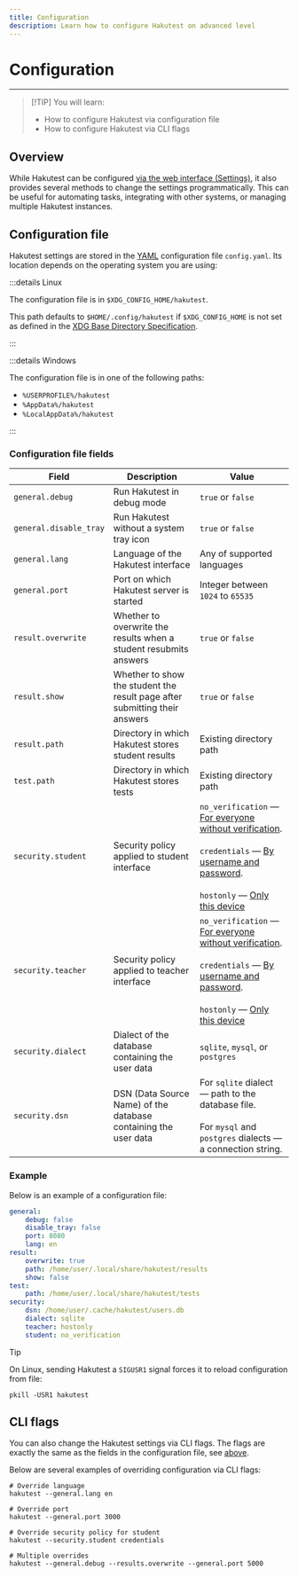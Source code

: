 ```yaml
---
title: Configuration
description: Learn how to configure Hakutest on advanced level
---
```


# Configuration

---

> [!TIP] You will learn:
>
> -   How to configure Hakutest via configuration file
> -   How to configure Hakutest via CLI flags

## Overview

While Hakutest can be configured [via the web interface
(Settings)](/handbook/guide/05-settings), it also provides several methods to
change the settings programmatically. This can be useful for automating tasks,
integrating with other systems, or managing multiple Hakutest instances.

## Configuration file

Hakutest settings are stored in the [YAML](https://yaml.org/) configuration
file `config.yaml`. Its location depends on the operating system you are using:

:::details Linux

The configuration file is in `$XDG_CONFIG_HOME/hakutest`.

This path defaults to `$HOME/.config/hakutest` if
`$XDG_CONFIG_HOME` is not set as defined in the [XDG Base Directory
Specification](https://specifications.freedesktop.org/basedir-spec/basedir-spec-latest.html#variables).

:::

:::details Windows

The configuration file is in one of the following paths:

-   `%USERPROFILE%/hakutest`
-   `%AppData%/hakutest`
-   `%LocalAppData%/hakutest`

:::

### Configuration file fields

| Field                  | Description                                                                | Value                                                                                                                                                                                                                                                                                                     |
| ---------------------- | -------------------------------------------------------------------------- | --------------------------------------------------------------------------------------------------------------------------------------------------------------------------------------------------------------------------------------------------------------------------------------------------------- |
| `general.debug`        | Run Hakutest in debug mode                                                 | `true` or `false`                                                                                                                                                                                                                                                                                         |
| `general.disable_tray` | Run Hakutest without a system tray icon                                    | `true` or `false`                                                                                                                                                                                                                                                                                         |
| `general.lang`         | Language of the Hakutest interface                                         | Any of supported languages                                                                                                                                                                                                                                                                                |
| `general.port`         | Port on which Hakutest server is started                                   | Integer between `1024` to `65535`                                                                                                                                                                                                                                                                         |
| `result.overwrite`     | Whether to overwrite the results when a student resubmits answers          | `true` or `false`                                                                                                                                                                                                                                                                                         |
| `result.show`          | Whether to show the student the result page after submitting their answers | `true` or `false`                                                                                                                                                                                                                                                                                         |
| `result.path`          | Directory in which Hakutest stores student results                         | Existing directory path                                                                                                                                                                                                                                                                                   |
| `test.path`            | Directory in which Hakutest stores tests                                   | Existing directory path                                                                                                                                                                                                                                                                                   |
| `security.student`     | Security policy applied to student interface                               | `no_verification` &mdash; [For everyone without verification](/handbook/advanced/01-security#no-verification).<br><br>`credentials` &mdash; [By username and password](/handbook/advanced/01-security#credentials).<br><br>`hostonly` &mdash; [Only this device](/handbook/advanced/01-security#hostonly) |
| `security.teacher`     | Security policy applied to teacher interface                               | `no_verification` &mdash; [For everyone without verification](/handbook/advanced/01-security#no-verification).<br><br>`credentials` &mdash; [By username and password](/handbook/advanced/01-security#credentials).<br><br>`hostonly` &mdash; [Only this device](/handbook/advanced/01-security#hostonly) |
| `security.dialect`     | Dialect of the database containing the user data                           | `sqlite`, `mysql`, or `postgres`                                                                                                                                                                                                                                                                          |
| `security.dsn`         | DSN (Data Source Name) of the database containing the user data            | For `sqlite` dialect &mdash; path to the database file.<br><br>For `mysql` and `postgres` dialects &mdash; a connection string.                                                                                                                                                                           |

### Example

Below is an example of a configuration file:

```yaml
general:
    debug: false
    disable_tray: false
    port: 8080
    lang: en
result:
    overwrite: true
    path: /home/user/.local/share/hakutest/results
    show: false
test:
    path: /home/user/.local/share/hakutest/tests
security:
    dsn: /home/user/.cache/hakutest/users.db
    dialect: sqlite
    teacher: hostonly
    student: no_verification
```

> [!TIP]
>
> On Linux, sending Hakutest a `SIGUSR1` signal forces it to reload configuration from file:
>
> ```shell
> pkill -USR1 hakutest
> ```

## CLI flags

You can also change the Hakutest settings via CLI flags. The flags are exactly the same as the fields in the configuration file, see [above](#configuration-file-fields).

Below are several examples of overriding configuration via CLI flags:

```shell
# Override language
hakutest --general.lang en

# Override port
hakutest --general.port 3000

# Override security policy for student
hakutest --security.student credentials

# Multiple overrides
hakutest --general.debug --results.overwrite --general.port 5000
```
